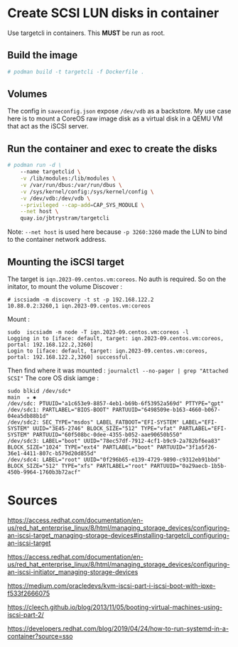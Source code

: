 # Create SCSI LUN disks in container

Use targetcli in containers.
This **MUST** be run as root. 

## Build the image
```bash
# podman build -t targetcli -f Dockerfile .
```

## Volumes
The config in `saveconfig.json` expose `/dev/vdb` as a backstore. 
My use case here is to mount a CoreOS raw image disk as a virtual disk in a QEMU VM that act as the iSCSI server.

## Run the container and exec to create the disks
```bash
# podman run -d \
	--name targetclid \
	-v /lib/modules:/lib/modules \
	-v /var/run/dbus:/var/run/dbus \
    -v /sys/kernel/config:/sys/kernel/config \
	-v /dev/vdb:/dev/vdb \
	--privileged --cap-add=CAP_SYS_MODULE \
	--net host \
	quay.io/jbtrystram/targetcli
```

Note: `--net host` is used here because `-p 3260:3260` made the LUN to bind to the container network address.

## Mounting the iSCSI target

The target is `iqn.2023-09.centos.vm:coreos`. No auth is required. 
So on the initator, to mount the volume
Discover : 
```
# iscsiadm -m discovery -t st -p 192.168.122.2
10.88.0.2:3260,1 iqn.2023-09.centos.vm:coreos
```

Mount :
```
sudo  iscsiadm -m node -T iqn.2023-09.centos.vm:coreos -l
Logging in to [iface: default, target: iqn.2023-09.centos.vm:coreos, portal: 192.168.122.2,3260]
Login to [iface: default, target: iqn.2023-09.centos.vm:coreos, portal: 192.168.122.2,3260] successful.
```

Then find where it was mounted :  `journalctl --no-pager | grep "Attached SCSI"`
The core OS disk iamge : 
```
sudo blkid /dev/sdc*                                                                                                                                                         main  ✭ ✱
/dev/sdc: PTUUID="a1c653e9-8857-4eb1-b69b-6f53952a569d" PTTYPE="gpt"
/dev/sdc1: PARTLABEL="BIOS-BOOT" PARTUUID="6498509e-b163-4660-b067-04ea5db88b1d"
/dev/sdc2: SEC_TYPE="msdos" LABEL_FATBOOT="EFI-SYSTEM" LABEL="EFI-SYSTEM" UUID="3E45-2746" BLOCK_SIZE="512" TYPE="vfat" PARTLABEL="EFI-SYSTEM" PARTUUID="60f508bc-0dee-4355-b052-aae90650b550"
/dev/sdc3: LABEL="boot" UUID="78ec57df-7912-4cf1-b9c9-2a782bf6ea83" BLOCK_SIZE="1024" TYPE="ext4" PARTLABEL="boot" PARTUUID="3f1a5f26-36e1-4411-807c-b579d20d855d"
/dev/sdc4: LABEL="root" UUID="0f296b65-e139-4729-9890-c9312eb91bbd" BLOCK_SIZE="512" TYPE="xfs" PARTLABEL="root" PARTUUID="0a29aecb-1b5b-450b-9964-1760b3b72acf"
```

# Sources
https://access.redhat.com/documentation/en-us/red_hat_enterprise_linux/8/html/managing_storage_devices/configuring-an-iscsi-target_managing-storage-devices#installing-targetcli_configuring-an-iscsi-target

https://access.redhat.com/documentation/en-us/red_hat_enterprise_linux/8/html/managing_storage_devices/configuring-an-iscsi-initiator_managing-storage-devices

https://medium.com/oracledevs/kvm-iscsi-part-i-iscsi-boot-with-ipxe-f533f2666075

https://cleech.github.io/blog/2013/11/05/booting-virtual-machines-using-iscsi-part-2/

https://developers.redhat.com/blog/2019/04/24/how-to-run-systemd-in-a-container?source=sso
